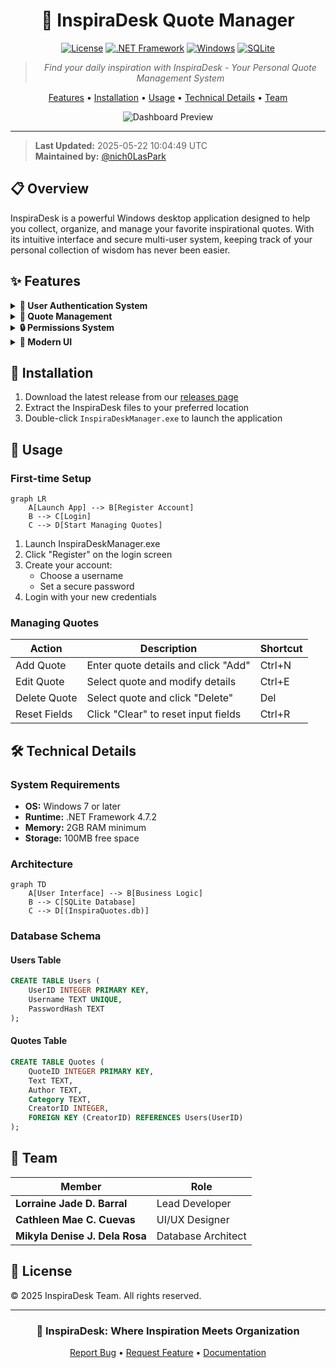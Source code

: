 <div align="center">

# 🌟 InspiraDesk Quote Manager

[![License](https://img.shields.io/badge/license-Proprietary-blue.svg)](LICENSE)
[![.NET Framework](https://img.shields.io/badge/.NET%20Framework-4.7.2-512BD4)](https://dotnet.microsoft.com/)
[![Windows](https://img.shields.io/badge/Platform-Windows-0078D6?logo=windows)](https://www.microsoft.com/windows)
[![SQLite](https://img.shields.io/badge/Database-SQLite-003B57?logo=sqlite)](https://www.sqlite.org/)

> *Find your daily inspiration with InspiraDesk - Your Personal Quote Management System*

[Features](#-features) • [Installation](#-installation) • [Usage](#-usage) • [Technical Details](#-technical-details) • [Team](#-team)

![Dashboard Preview](https://via.placeholder.com/800x400?text=InspiraDesk+Dashboard+Preview)

</div>

---

> **Last Updated:** 2025-05-22 10:04:49 UTC  
> **Maintained by:** [@nich0LasPark](https://github.com/nich0LasPark)

## 📋 Overview

InspiraDesk is a powerful Windows desktop application designed to help you collect, organize, and manage your favorite inspirational quotes. With its intuitive interface and secure multi-user system, keeping track of your personal collection of wisdom has never been easier.

## ✨ Features

<details>
<summary><b>🔐 User Authentication System</b></summary>

- Secure login and registration
- Personalized user experience
- Password protection for user accounts
</details>

<details>
<summary><b>📝 Quote Management</b></summary>

- Add, edit, and delete inspirational quotes
- Categorize quotes by topic:
  - 💪 Motivation
  - 🌱 Life
  - ❤️ Love
  - 😊 Humor
- Add author information to your quotes
- View all quotes in an organized data grid
</details>

<details>
<summary><b>🔒 Permissions System</b></summary>

- Only edit or delete quotes that you've created
- Visual indicators show which quotes belong to you
- Read-only access to quotes from other users
</details>

<details>
<summary><b>🎨 Modern UI</b></summary>

- Clean, light blue aesthetic
- Responsive and intuitive controls
- Professional dialog messages
- Keyboard shortcuts for improved workflow
</details>

## 🚀 Installation

1. Download the latest release from our [releases page](#)
2. Extract the InspiraDesk files to your preferred location
3. Double-click `InspiraDeskManager.exe` to launch the application

## 📖 Usage

### First-time Setup

```mermaid
graph LR
    A[Launch App] --> B[Register Account]
    B --> C[Login]
    C --> D[Start Managing Quotes]
```

1. Launch InspiraDeskManager.exe
2. Click "Register" on the login screen
3. Create your account:
   - Choose a username
   - Set a secure password
4. Login with your new credentials

### Managing Quotes

| Action | Description | Shortcut |
|--------|-------------|----------|
| Add Quote | Enter quote details and click "Add" | Ctrl+N |
| Edit Quote | Select quote and modify details | Ctrl+E |
| Delete Quote | Select quote and click "Delete" | Del |
| Reset Fields | Click "Clear" to reset input fields | Ctrl+R |

## 🛠️ Technical Details

### System Requirements

- **OS:** Windows 7 or later
- **Runtime:** .NET Framework 4.7.2
- **Memory:** 2GB RAM minimum
- **Storage:** 100MB free space

### Architecture

```mermaid
graph TD
    A[User Interface] --> B[Business Logic]
    B --> C[SQLite Database]
    C --> D[(InspiraQuotes.db)]
```

### Database Schema

#### Users Table
```sql
CREATE TABLE Users (
    UserID INTEGER PRIMARY KEY,
    Username TEXT UNIQUE,
    PasswordHash TEXT
);
```

#### Quotes Table
```sql
CREATE TABLE Quotes (
    QuoteID INTEGER PRIMARY KEY,
    Text TEXT,
    Author TEXT,
    Category TEXT,
    CreatorID INTEGER,
    FOREIGN KEY (CreatorID) REFERENCES Users(UserID)
);
```

## 👥 Team

<div align="center">

| Member | Role |
|--------|------|
| **Lorraine Jade D. Barral** | Lead Developer |
| **Cathleen Mae C. Cuevas** | UI/UX Designer |
| **Mikyla Denise J. Dela Rosa** | Database Architect |

</div>

## 📄 License

© 2025 InspiraDesk Team. All rights reserved.

---

<div align="center">

### 💭 InspiraDesk: Where Inspiration Meets Organization

[Report Bug](https://github.com/your-repo/issues) • [Request Feature](https://github.com/your-repo/issues) • [Documentation](#)

</div>
